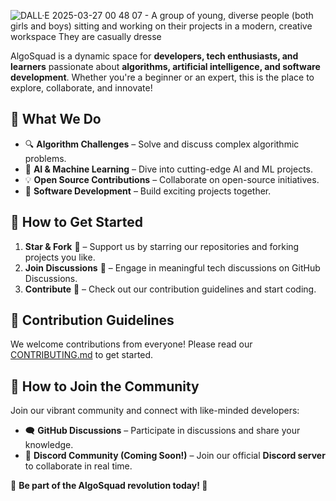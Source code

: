 ![DALL·E 2025-03-27 00 48 07 - A group of young, diverse people (both girls and boys) sitting and working on their projects in a modern, creative workspace  They are casually dresse](https://github.com/user-attachments/assets/03d14c7c-d91a-4a15-ae40-55a32c04ece3)



AlgoSquad is a dynamic space for **developers, tech enthusiasts, and learners** passionate about **algorithms, artificial intelligence, and software development**. Whether you're a beginner or an expert, this is the place to explore, collaborate, and innovate!

## 🌟 What We Do
- 🔍 **Algorithm Challenges** – Solve and discuss complex algorithmic problems.
- 🤖 **AI & Machine Learning** – Dive into cutting-edge AI and ML projects.
- 💡 **Open Source Contributions** – Collaborate on open-source initiatives.
- 🚀 **Software Development** – Build exciting projects together.

## 📌 How to Get Started
1. **Star & Fork** 🌟 – Support us by starring our repositories and forking projects you like.
2. **Join Discussions** 💬 – Engage in meaningful tech discussions on GitHub Discussions.
3. **Contribute** 🔧 – Check out our contribution guidelines and start coding.

## 🤝 Contribution Guidelines
We welcome contributions from everyone! Please read our [CONTRIBUTING.md](CONTRIBUTING.md) to get started.

## 🔗 How to Join the Community
Join our vibrant community and connect with like-minded developers:
- 🗨️ **GitHub Discussions** – Participate in discussions and share your knowledge.
- 💬 **Discord Community (Coming Soon!)** – Join our official **Discord server** to collaborate in real time.

📌 **Be part of the AlgoSquad revolution today! 🚀**

